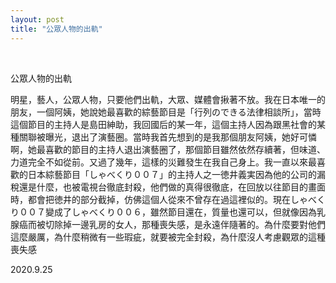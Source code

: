 ```yaml
---
layout: post
title: "公眾人物的出軌"
---
```


  
&nbsp;
&nbsp;


公眾人物的出軌

明星，藝人，公眾人物，只要他們出軌，大眾、媒體會揪著不放。我在日本唯一的朋友，一個阿姨，她說她最喜歡的綜藝節目是「行列のできる法律相談所」，當時這個節目的主持人是島田紳助，我回國后的某一年，這個主持人因為跟黑社會的某種關聯被曝光，退出了演藝圈。當時我首先想到的是我那個朋友阿姨，她好可憐啊，她最喜歡的節目的主持人退出演藝圈了，那個節目雖然依然存續著，但味道、力道完全不如從前。又過了幾年，這樣的災難發生在我自己身上。我一直以來最喜歡的日本綜藝節目「しゃべくり００７」的主持人之一徳井義実因為他的公司的漏稅還是什麼，也被電視台徹底封殺，他們做的真得很徹底，在回放以往節目的畫面時，都會把徳井的部分截掉，仿佛這個人從來不曾存在過這裡似的。現在しゃべくり００７變成了しゃべくり００６，雖然節目還在，質量也還可以，但就像因為乳腺癌而被切除掉一邊乳房的女人，那種喪失感，是永遠伴隨著的。為什麼要對他們這麼嚴厲，為什麼稍微有一些瑕疵，就要被完全封殺，為什麼沒人考慮觀眾的這種喪失感

2020.9.25